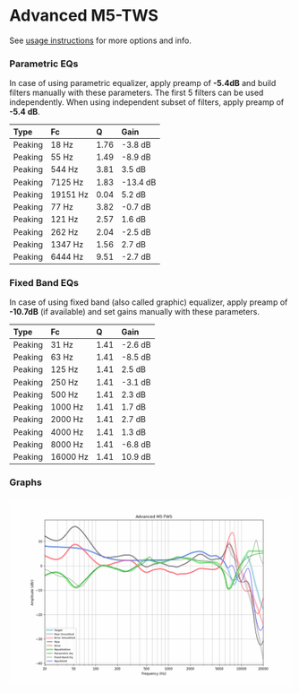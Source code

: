 # Advanced M5-TWS
See [usage instructions](https://github.com/jaakkopasanen/AutoEq#usage) for more options and info.

### Parametric EQs
In case of using parametric equalizer, apply preamp of **-5.4dB** and build filters manually
with these parameters. The first 5 filters can be used independently.
When using independent subset of filters, apply preamp of **-5.4 dB**.

| Type    | Fc       |    Q | Gain     |
|:--------|:---------|:-----|:---------|
| Peaking | 18 Hz    | 1.76 | -3.8 dB  |
| Peaking | 55 Hz    | 1.49 | -8.9 dB  |
| Peaking | 544 Hz   | 3.81 | 3.5 dB   |
| Peaking | 7125 Hz  | 1.83 | -13.4 dB |
| Peaking | 19151 Hz | 0.04 | 5.2 dB   |
| Peaking | 77 Hz    | 3.82 | -0.7 dB  |
| Peaking | 121 Hz   | 2.57 | 1.6 dB   |
| Peaking | 262 Hz   | 2.04 | -2.5 dB  |
| Peaking | 1347 Hz  | 1.56 | 2.7 dB   |
| Peaking | 6444 Hz  | 9.51 | -2.7 dB  |

### Fixed Band EQs
In case of using fixed band (also called graphic) equalizer, apply preamp of **-10.7dB**
(if available) and set gains manually with these parameters.

| Type    | Fc       |    Q | Gain    |
|:--------|:---------|:-----|:--------|
| Peaking | 31 Hz    | 1.41 | -2.6 dB |
| Peaking | 63 Hz    | 1.41 | -8.5 dB |
| Peaking | 125 Hz   | 1.41 | 2.5 dB  |
| Peaking | 250 Hz   | 1.41 | -3.1 dB |
| Peaking | 500 Hz   | 1.41 | 2.3 dB  |
| Peaking | 1000 Hz  | 1.41 | 1.7 dB  |
| Peaking | 2000 Hz  | 1.41 | 2.7 dB  |
| Peaking | 4000 Hz  | 1.41 | 1.3 dB  |
| Peaking | 8000 Hz  | 1.41 | -6.8 dB |
| Peaking | 16000 Hz | 1.41 | 10.9 dB |

### Graphs
![](./Advanced%20M5-TWS.png)